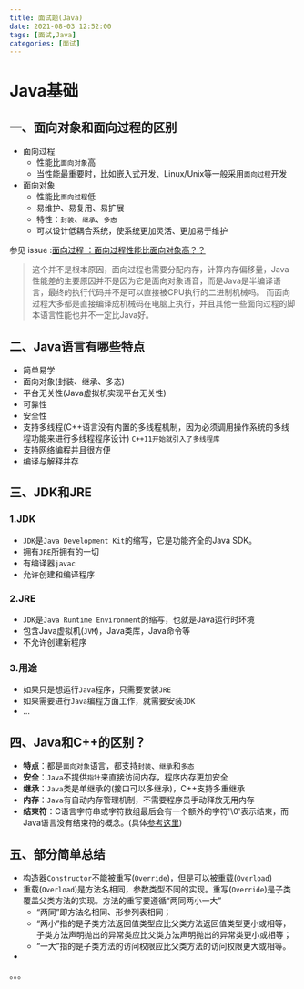 ```yaml
---
title: 面试题(Java)
date: 2021-08-03 12:52:00
tags: [面试,Java]
categories: [面试]
---
```


# Java基础
## 一、面向对象和面向过程的区别
* 面向过程
  * 性能比`面向对象`高
  * 当性能最重要时，比如嵌入式开发、Linux/Unix等一般采用`面向过程`开发
* 面向对象
  * 性能比`面向过程`低
  * 易维护、易复用、易扩展
  * 特性：`封装`、`继承`、`多态`
  * 可以设计低耦合系统，使系统更加灵活、更加易于维护

参见 issue :[面向过程 ：面向过程性能比面向对象高？？](https://github.com/Snailclimb/JavaGuide/issues/431)
> 这个并不是根本原因，面向过程也需要分配内存，计算内存偏移量，Java性能差的主要原因并不是因为它是面向对象语音，而是Java是半编译语言，最终的执行代码并不是可以直接被CPU执行的二进制机械吗。
> 而面向过程大多都是直接编译成机械码在电脑上执行，并且其他一些面向过程的脚本语言性能也并不一定比Java好。

## 二、Java语言有哪些特点
* 简单易学
* 面向对象(封装、继承、多态)
* 平台无关性(Java虚拟机实现平台无关性)
* 可靠性
* 安全性
* 支持多线程(C++语言没有内置的多线程机制，因为必须调用操作系统的多线程功能来进行多线程程序设计)
  `C++11开始就引入了多线程库`
* 支持网络编程并且很方便
* 编译与解释并存

## 三、JDK和JRE
### 1.JDK
* `JDK`是`Java Development Kit`的缩写，它是功能齐全的Java SDK。
* 拥有`JRE`所拥有的一切
* 有编译器`javac`
* 允许创建和编译程序

### 2.JRE
* `JDK`是`Java Runtime Environment`的缩写，也就是Java运行时环境
* 包含Java虚拟机(`JVM`)，Java类库，Java命令等
* 不允许创建新程序

### 3.用途
* 如果只是想运行`Java`程序，只需要安装`JRE`
* 如果需要进行`Java`编程方面工作，就需要安装`JDK`
* ...

## 四、Java和C++的区别？
* **特点**：都是`面向对象`语言，都支持`封装`、`继承`和`多态`
* **安全**：`Java`不提供`指针`来直接访问内存，程序内存更加安全
* **继承**：`Java`类是单继承的(接口可以多继承)，C++支持多重继承
* **内存**：`Java`有自动内存管理机制，不需要程序员手动释放无用内存
* **结束符**：C语言字符串或字符数组最后会有一个额外的字符'\0'表示结束，而Java语言没有结束符的概念。(具体[参考这里](https://blog.csdn.net/sszgg2006/article/details/49148189))

## 五、部分简单总结
* 构造器`Constructor`不能被重写(`Override`)，但是可以被重载(`Overload`)
* 重载(`Overload`)是方法名相同，参数类型不同的实现。重写(`Override`)是子类覆盖父类方法的实现。方法的重写要遵循“两同两小一大”
  * “两同”即方法名相同、形参列表相同；
  * “两小”指的是子类方法返回值类型应比父类方法返回值类型更小或相等，子类方法声明抛出的异常类应比父类方法声明抛出的异常类更小或相等；
  * “一大”指的是子类方法的访问权限应比父类方法的访问权限更大或相等。
* 

。。。